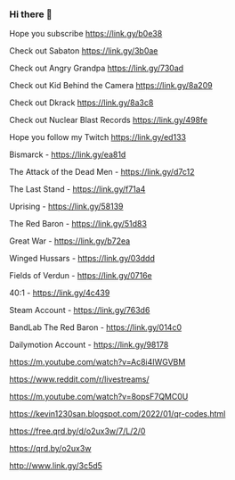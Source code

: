 ### Hi there 👋
<!--
**Kevin1230san/Kevin1230san** is a ✨ _special_ ✨ repository because its `README.md` (this file) appears on your GitHub profile.

Here are some ideas to get you started:

- 🔭 I’m currently working on ...
- 🌱 I’m currently learning ...
- 👯 I’m looking to collaborate on ...
- 🤔 I’m looking for help with ...
- 💬 Ask me about ...
- 📫 How to reach me: ...
- 😄 Pronouns: ...
- ⚡ Fun fact: ...
-->
Hope you subscribe https://link.gy/b0e38

Check out Sabaton https://link.gy/3b0ae

Check out Angry Grandpa https://link.gy/730ad

Check out Kid Behind the Camera https://link.gy/8a209

Check out Dkrack https://link.gy/8a3c8

Check out Nuclear Blast Records https://link.gy/498fe

Hope you follow my Twitch https://link.gy/ed133

Bismarck - https://link.gy/ea81d

The Attack of the Dead Men - https://link.gy/d7c12

The Last Stand - https://link.gy/f71a4

Uprising - https://link.gy/58139

The Red Baron - https://link.gy/51d83

Great War - https://link.gy/b72ea

Winged Hussars - https://link.gy/03ddd

Fields of Verdun - https://link.gy/0716e

40:1 - https://link.gy/4c439

Steam Account - https://link.gy/763d6

BandLab The Red Baron - https://link.gy/014c0

Dailymotion Account - https://link.gy/98178

https://m.youtube.com/watch?v=Ac8i4IWGVBM

https://www.reddit.com/r/livestreams/

https://m.youtube.com/watch?v=8opsF7QMC0U

https://kevin1230san.blogspot.com/2022/01/qr-codes.html

https://free.qrd.by/d/o2ux3w/7/L/2/0

https://qrd.by/o2ux3w

http://www.link.gy/3c5d5
